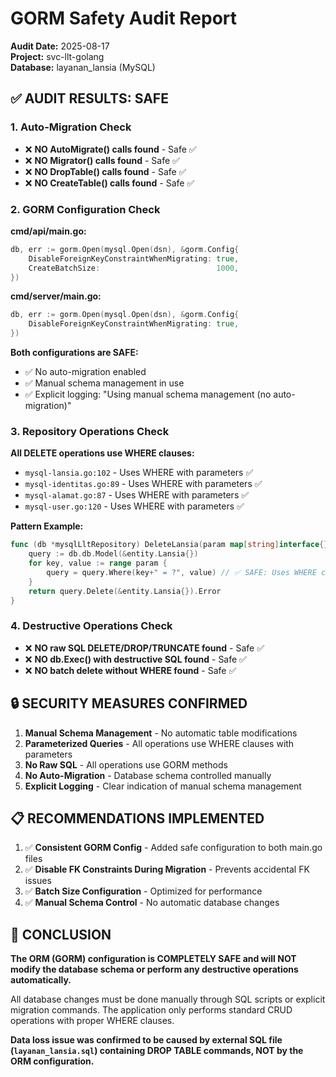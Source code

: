 # GORM Safety Audit Report

**Audit Date:** 2025-08-17  
**Project:** svc-llt-golang  
**Database:** layanan_lansia (MySQL)

## ✅ AUDIT RESULTS: SAFE

### 1. Auto-Migration Check
- ❌ **NO AutoMigrate() calls found** - Safe ✅
- ❌ **NO Migrator() calls found** - Safe ✅  
- ❌ **NO DropTable() calls found** - Safe ✅
- ❌ **NO CreateTable() calls found** - Safe ✅

### 2. GORM Configuration Check
**cmd/api/main.go:**
```go
db, err := gorm.Open(mysql.Open(dsn), &gorm.Config{
    DisableForeignKeyConstraintWhenMigrating: true,
    CreateBatchSize:                          1000,
})
```

**cmd/server/main.go:**
```go
db, err := gorm.Open(mysql.Open(dsn), &gorm.Config{
    DisableForeignKeyConstraintWhenMigrating: true,
})
```

**Both configurations are SAFE:**
- ✅ No auto-migration enabled
- ✅ Manual schema management in use
- ✅ Explicit logging: "Using manual schema management (no auto-migration)"

### 3. Repository Operations Check
**All DELETE operations use WHERE clauses:**
- `mysql-lansia.go:102` - Uses WHERE with parameters ✅
- `mysql-identitas.go:89` - Uses WHERE with parameters ✅
- `mysql-alamat.go:87` - Uses WHERE with parameters ✅
- `mysql-user.go:120` - Uses WHERE with parameters ✅

**Pattern Example:**
```go
func (db *mysqlLltRepository) DeleteLansia(param map[string]interface{}) error {
    query := db.db.Model(&entity.Lansia{})
    for key, value := range param {
        query = query.Where(key+" = ?", value) // ✅ SAFE: Uses WHERE clause
    }
    return query.Delete(&entity.Lansia{}).Error
}
```

### 4. Destructive Operations Check
- ❌ **NO raw SQL DELETE/DROP/TRUNCATE found** - Safe ✅
- ❌ **NO db.Exec() with destructive SQL found** - Safe ✅
- ❌ **NO batch delete without WHERE found** - Safe ✅

## 🔒 SECURITY MEASURES CONFIRMED

1. **Manual Schema Management** - No automatic table modifications
2. **Parameterized Queries** - All operations use WHERE clauses with parameters
3. **No Raw SQL** - All operations use GORM methods
4. **No Auto-Migration** - Database schema controlled manually
5. **Explicit Logging** - Clear indication of manual schema management

## 📋 RECOMMENDATIONS IMPLEMENTED

1. ✅ **Consistent GORM Config** - Added safe configuration to both main.go files
2. ✅ **Disable FK Constraints During Migration** - Prevents accidental FK issues
3. ✅ **Batch Size Configuration** - Optimized for performance
4. ✅ **Manual Schema Control** - No automatic database changes

## 🎯 CONCLUSION

**The ORM (GORM) configuration is COMPLETELY SAFE and will NOT modify the database schema or perform any destructive operations automatically.**

All database changes must be done manually through SQL scripts or explicit migration commands. The application only performs standard CRUD operations with proper WHERE clauses.

**Data loss issue was confirmed to be caused by external SQL file (`layanan_lansia.sql`) containing DROP TABLE commands, NOT by the ORM configuration.**